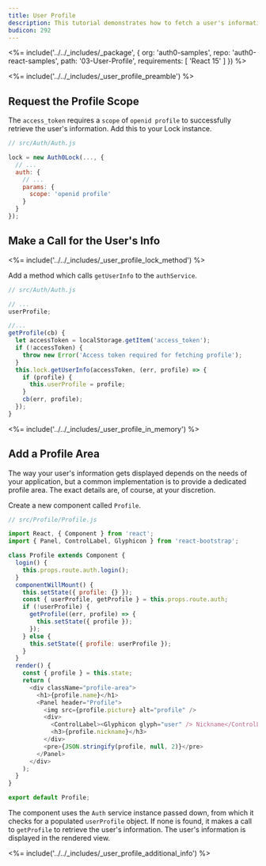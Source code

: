 ```yaml
---
title: User Profile
description: This tutorial demonstrates how to fetch a user's information from Auth0 to be displayed in a profile area in a React application
budicon: 292
---
```


<%= include('../../_includes/_package', {
  org: 'auth0-samples',
  repo: 'auth0-react-samples',
  path: '03-User-Profile',
  requirements: [
    'React 15'
  ]
}) %>

<%= include('../../_includes/_user_profile_preamble') %>

## Request the Profile Scope

The `access_token` requires a `scope` of `openid profile` to successfully retrieve the user's information. Add this to your Lock instance.

```js
// src/Auth/Auth.js

lock = new Auth0Lock(..., {
  // ...
  auth: {
    // ...
    params: {
      scope: 'openid profile'
    }
  }
});
``` 

## Make a Call for the User's Info

<%= include('../../_includes/_user_profile_lock_method') %>

Add a method which calls `getUserInfo` to the `authService`.

```js
// src/Auth/Auth.js

// ...
userProfile;

//...
getProfile(cb) {
  let accessToken = localStorage.getItem('access_token');
  if (!accessToken) {
    throw new Error('Access token required for fetching profile');
  }
  this.lock.getUserInfo(accessToken, (err, profile) => {
    if (profile) {
      this.userProfile = profile;
    }
    cb(err, profile);
  });
}
```

<%= include('../../_includes/_user_profile_in_memory') %>

## Add a Profile Area

The way your user's information gets displayed depends on the needs of your application, but a common implementation is to provide a dedicated profile area. The exact details are, of course, at your discretion.

Create a new component called `Profile`.

```js
// src/Profile/Profile.js

import React, { Component } from 'react';
import { Panel, ControlLabel, Glyphicon } from 'react-bootstrap';

class Profile extends Component {
  login() {
    this.props.route.auth.login();
  }
  componentWillMount() {
    this.setState({ profile: {} });
    const { userProfile, getProfile } = this.props.route.auth;
    if (!userProfile) {
      getProfile((err, profile) => {
        this.setState({ profile });
      });
    } else {
      this.setState({ profile: userProfile });
    }
  }
  render() {
    const { profile } = this.state;
    return (
      <div className="profile-area">
        <h1>{profile.name}</h1>
        <Panel header="Profile">
          <img src={profile.picture} alt="profile" />
          <div>
            <ControlLabel><Glyphicon glyph="user" /> Nickname</ControlLabel>
            <h3>{profile.nickname}</h3>
          </div>
          <pre>{JSON.stringify(profile, null, 2)}</pre>
        </Panel>
      </div>
    );
  }
}

export default Profile;
```

The component uses the `Auth` service instance passed down, from which it checks for a populated `userProfile` object. If none is found, it makes a call to `getProfile` to retrieve the user's information. The user's information is displayed in the rendered view.

<%= include('../../_includes/_user_profile_additional_info') %>